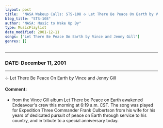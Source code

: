 ```yaml
---
layout: post
title:  "NASA Wakeup Calls: STS-108 ⊹ Let There Be Peace On Earth by Vince and Jenny Gill ⊹ December 11, 2001"
blog_title: "STS-108"
author: "NASA: Music to Wake Up By"
type: MusicPlaylist
date_modified: 2001-12-11
songs: ["Let There Be Peace On Earth by Vince and Jenny Gill"]
genres: []
---
```


----
### DATE: December 11, 2001
----
⊹ Let There Be Peace On Earth *by* Vince and Jenny Gill  

#### Comment:
* from the Vince Gill album Let There be Peace on Earth awakened Endeavour's crew this morning at 6:19 a.m. CST. The song was played for Expedition Three Commander Frank Culbertson from his wife for his years of dedicated pursuit of peace on Earth through service to his country, and in tribute to a special anniversary today.



<br/>
<center>
	<a target="_blank"
	   href="https://twitter.com/intent/tweet?hashtags=Space,NASA,Playlist,NASAWakeupCalls,SpaceProgram&text=🚀 {{ page.author}}, '{{ page.songs.first }}' {{ page.title }}, {{ site.url }}{{ page.url }}&via=nasawakeupcalls"><i class="fab fa-twitter" title="Tweet this page" alt="Tweet this page" style="font-size: 1.3em;"></i></a>
	&nbsp; 	<i class="fas fa-user-astronaut" style="font-size: 1.5em;"></i> &nbsp;
    <a id="custom_amazon_link"
       type="amzn" search="#"
       category="popular music">
    <i class="fab fa-amazon" style="font-size: 1.3em;"></i></a>
</center>

<!-- Randomly resolve an individual entry from a song array -->
<script src="/assets/javascript/seedrandom.min.js"></script>
<script>
  var wake_me_up = ["Let There Be Peace On Earth by Vince and Jenny Gill"];
  var prng = new Math.seedrandom();
  function randomSong() {
    song = wake_me_up[Math.floor(Math.random() * wake_me_up.length)];
    var amazon_link = document.getElementById("custom_amazon_link");
    amazon_link.setAttribute("search", song);
  }
  window.onload = randomSong();
</script>
